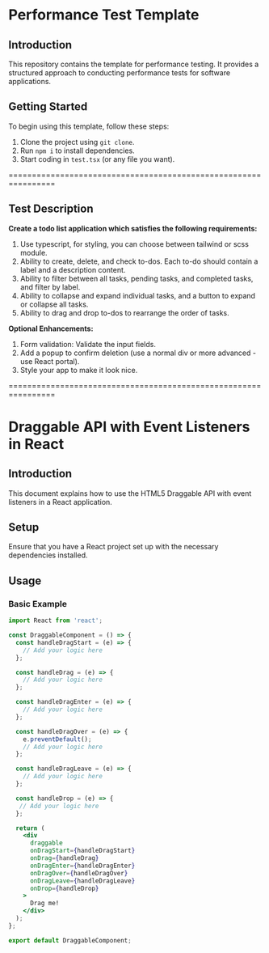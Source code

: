 # Performance Test Template

## Introduction
This repository contains the template for performance testing. It provides a structured approach to conducting performance tests for software applications.

## Getting Started
To begin using this template, follow these steps:

1. Clone the project using `git clone`.
2. Run `npm i` to install dependencies.
3. Start coding in `test.tsx` (or any file you want).



================================================================
## Test Description
**Create a todo list application which satisfies the following requirements:**

1. Use typescript, for styling, you can choose between tailwind or scss module.
2. Ability to create, delete, and check to-dos. Each to-do should contain a label and a description content.
3. Ability to filter between all tasks, pending tasks, and completed tasks, and filter by label.
4. Ability to collapse and expand individual tasks, and a button to expand or collapse all tasks.
5. Ability to drag and drop to-dos to rearrange the order of tasks.

**Optional Enhancements:**
1. Form validation: Validate the input fields.
2. Add a popup to confirm deletion (use a normal div or more advanced - use React portal).
3. Style your app to make it look nice.

================================================================


# Draggable API with Event Listeners in React

## Introduction
This document explains how to use the HTML5 Draggable API with event listeners in a React application.

## Setup
Ensure that you have a React project set up with the necessary dependencies installed.

## Usage

### Basic Example

```jsx
import React from 'react';

const DraggableComponent = () => {
  const handleDragStart = (e) => {
    // Add your logic here
  };

  const handleDrag = (e) => {
    // Add your logic here
  };

  const handleDragEnter = (e) => {
    // Add your logic here
  };

  const handleDragOver = (e) => {
    e.preventDefault();
    // Add your logic here
  };

  const handleDragLeave = (e) => {
    // Add your logic here
  };

  const handleDrop = (e) => {
   // Add your logic here
  };

  return (
    <div
      draggable
      onDragStart={handleDragStart}
      onDrag={handleDrag}
      onDragEnter={handleDragEnter}
      onDragOver={handleDragOver}
      onDragLeave={handleDragLeave}
      onDrop={handleDrop}
    >
      Drag me!
    </div>
  );
};

export default DraggableComponent;
